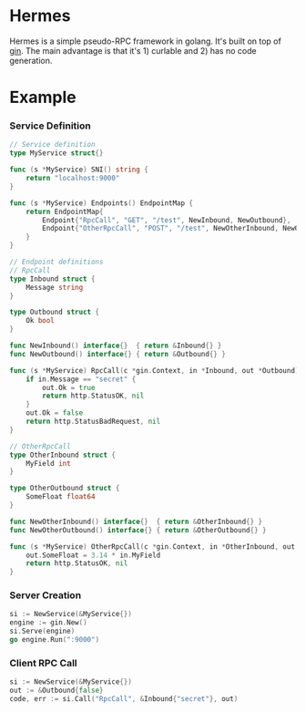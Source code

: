 # Hermes
Hermes is a simple pseudo-RPC framework in golang. It's built on top of [gin](https://github.com/gin-gonic/gin). The main advantage is that it's 1) curlable and 2) has no code generation.

# Example
### Service Definition
```go
// Service definition
type MyService struct{}

func (s *MyService) SNI() string {
	return "localhost:9000"
}

func (s *MyService) Endpoints() EndpointMap {
	return EndpointMap{
		Endpoint{"RpcCall", "GET", "/test", NewInbound, NewOutbound}, 
		Endpoint{"OtherRpcCall", "POST", "/test", NewOtherInbound, NewOtherOutbound},
	}
}

// Endpoint definitions
// RpcCall
type Inbound struct {
	Message string
}

type Outbound struct {
	Ok bool
}

func NewInbound() interface{}  { return &Inbound{} }
func NewOutbound() interface{} { return &Outbound{} }

func (s *MyService) RpcCall(c *gin.Context, in *Inbound, out *Outbound) (int, error) {
	if in.Message == "secret" {
		out.Ok = true
		return http.StatusOK, nil
	}
	out.Ok = false
	return http.StatusBadRequest, nil
}

// OtherRpcCall
type OtherInbound struct {
    MyField int
}

type OtherOutbound struct {
    SomeFloat float64
}

func NewOtherInbound() interface{}  { return &OtherInbound{} }
func NewOtherOutbound() interface{} { return &OtherOutbound{} }

func (s *MyService) OtherRpcCall(c *gin.Context, in *OtherInbound, out *OtherOutbound) (int, error) {
    out.SomeFloat = 3.14 * in.MyField
    return http.StatusOK, nil
}
```

### Server Creation
```go
si := NewService(&MyService{})
engine := gin.New()
si.Serve(engine)
go engine.Run(":9000")
```

### Client RPC Call
```go
si := NewService(&MyService{})
out := &Outbound{false}
code, err := si.Call("RpcCall", &Inbound{"secret"}, out)
```
